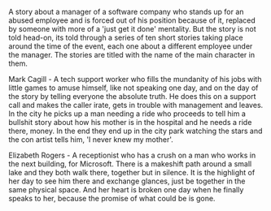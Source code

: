 A story about a manager of a software company who stands up for an abused employee 
and is forced out of his position because of it, replaced by someone with more of 
a 'just get it done' mentality. But the story is not told head-on, its told through 
a series of ten short stories taking place around the time of the event, each one 
about a different employee under the manager. The stories are titled with the name 
of the main character in them.

Mark Cagill - A tech support worker who fills the mundanity of his jobs with little 
games to amuse himself, like not speaking one day, and on the day of the story 
by telling everyone the absolute truth. He does this on a support call and makes 
the caller irate, gets in trouble with management and leaves. In the city he picks 
up a man needing a ride who proceeds to tell him a bullshit story about how his 
mother is in the hospital and he needs a ride there, money. In the end they end up 
in the city park watching the stars and the con artist tells him, 'I never knew my 
mother'.

Elizabeth Rogers - A receptionist who has a crush on a man who works in the next 
building, for Microsoft. There is a makeshift path around a small lake and they 
both walk there, together but in silence. It is the highlight of her day to see him 
there and exchange glances, just be together in the same physical space. And her 
heart is broken one day when he finally speaks to her, because the promise of what 
could be is gone.